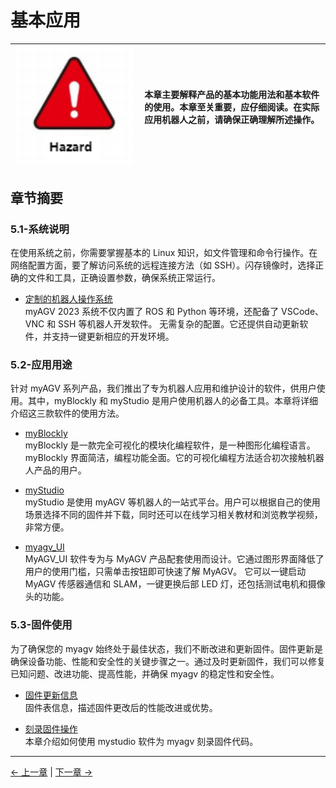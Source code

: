 # 基本应用

| <img src="../resources/5-BasicApplication/README/danger.png" alt="img-1" width="600" height=“auto” /> | 本章主要解释产品的基本功能用法和基本软件的使用。本章至关重要，应仔细阅读。在实际应用机器人之前，请确保正确理解所述操作。 |
| ----------------------------------------------------------------------------------------------------- | ------------------------------------------------------------------------------------------------------------------------ |

## 章节摘要

### **5.1-系统说明**

在使用系统之前，你需要掌握基本的 Linux 知识，如文件管理和命令行操作。在网络配置方面，要了解访问系统的远程连接方法（如 SSH）。闪存镜像时，选择正确的文件和工具，正确设置参数，确保系统正常运行。

- [定制的机器人操作系统](5.1-SystemInstructionManual.md)<br>
  myAGV 2023 系统不仅内置了 ROS 和 Python 等环境，还配备了 VSCode、VNC 和 SSH 等机器人开发软件。
  无需复杂的配置。它还提供自动更新软件，并支持一键更新相应的开发环境。

### **5.2-应用用途**

针对 myAGV 系列产品，我们推出了专为机器人应用和维护设计的软件，供用户使用。其中，myBlockly 和 myStudio 是用户使用机器人的必备工具。本章将详细介绍这三款软件的使用方法。

- [myBlockly](5.2-ApplicationUse/5.2.1-myblockly/README.md)<br>
  myBlockly 是一款完全可视化的模块化编程软件，是一种图形化编程语言。myBlockly 界面简洁，编程功能全面。它的可视化编程方法适合初次接触机器人产品的用户。

- [myStudio](5.2-ApplicationUse/5.2.2-mystudio/README.md)<br>
  myStudio 是使用 myAGV 等机器人的一站式平台。用户可以根据自己的使用场景选择不同的固件并下载，同时还可以在线学习相关教材和浏览教学视频，非常方便。

- [myagv_UI](5.2-ApplicationUse/5.2.3-myagv_UI/user_manual.md)<br>
  MyAGV_UI 软件专为与 MyAGV 产品配套使用而设计。它通过图形界面降低了用户的使用门槛，只需单击按钮即可快速了解 MyAGV。
  它可以一键启动 MyAGV 传感器通信和 SLAM，一键更换后部 LED 灯，还包括测试电机和摄像头的功能。

### **5.3-固件使用**

为了确保您的 myagv 始终处于最佳状态，我们不断改进和更新固件。固件更新是确保设备功能、性能和安全性的关键步骤之一。通过及时更新固件，我们可以修复已知问题、改进功能、提高性能，并确保 myagv 的稳定性和安全性。

- [固件更新信息](5.3-FirmwareUse/5.3.1-FirmwareUpdateInfo.md)<br>
  固件表信息，描述固件更改后的性能改进或优势。

- [刻录固件操作](5.3-FirmwareUse/5.3.2-HowToBurnFirmware.md)<br>
  本章介绍如何使用 mystudio 软件为 myagv 刻录固件代码。

---

[← 上一章](../4-FirstInstallAndUse/README.md) | [下一章 →](../6-SDKDevelopment/README.md)
